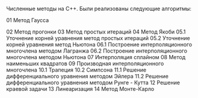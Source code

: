 Численные методы на С++. Были реализованы следующие алгоритмы:

01 Метод Гаусса

02 Метод прогонки
03 Метод простых итераций
04 Метод Якоби
05.1 Уточнение корней уравнения метод простых итераций
05.2 Уточнение корней уравнения метод Ньютона
06.1 Построение интерполяционного многочлена методом Лагранжа
06.2 Построение интерполяционного многочлена методом Ньютона
07 Интерполяция сплайном
08 Метод наименьших квадратов
09 Производная интерполяционного многочлена
10.1 Трапеция
10.2 Симпсона
11.1 Решение дифференциального уравнения методом Эйлера
11.2 Решение дифференциального уравнения методом Рунге - Кутта
12 Решение краевой задачи
13 Линеаризация
14 Метод Монте-Карло
